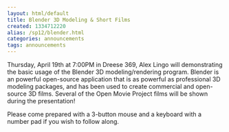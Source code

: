 ```yaml
---
layout: html/default
title: Blender 3D Modeling & Short Films
created: 1334712220
alias: /sp12/blender.html
categories: announcements
tags: announcements
---
```

Thursday, April 19th at 7:00PM in Dreese 369, Alex Lingo will demonstrating the basic usage of the Blender 3D modeling/rendering program. Blender is an powerful open-source application that is as powerful as professional 3D modeling packages, and has been used to create commercial and open-source 3D films. Several of the Open Movie Project films will be shown during the presentation!

Please come prepared with a 3-button mouse and a keyboard with a number pad if you wish to follow along.
